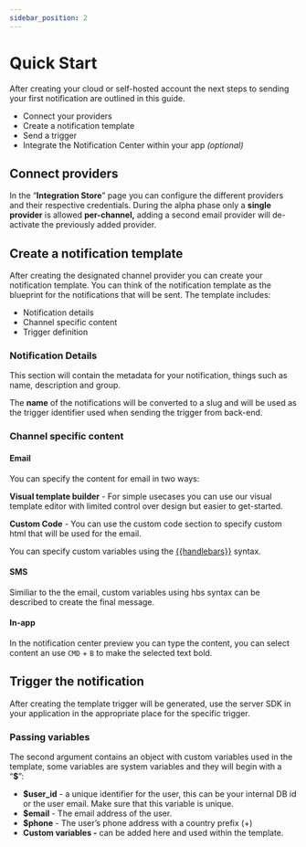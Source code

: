```yaml
---
sidebar_position: 2
---
```

# Quick Start

After creating your cloud or self-hosted account the next steps to sending your first notification are outlined in this guide.

- Connect your providers
- Create a notification template
- Send a trigger
- Integrate the Notification Center within your app *(optional)*

## Connect providers

In the “**Integration Store**” page you can configure the different providers and their respective credentials. During the alpha phase only a **single provider** is allowed **per-channel,** adding a second email provider will de-activate the previously added provider.

## Create a notification template

After creating the designated channel provider you can create your notification template. You can think of the notification template as the blueprint for the notifications that will be sent. The template includes:

- Notification details
- Channel specific content
- Trigger definition

### Notification Details

This section will contain the metadata for your notification, things such as name, description and group.

The **name** of the notifications will be converted to a slug and will be used as the trigger identifier used when sending the trigger from back-end.

### Channel specific content

#### Email

You can specify the content for email in two ways:

**Visual template builder** - For simple usecases you can use our visual template editor with limited control over design but easier to get-started.


**Custom Code** - You can use the custom code section to specify custom html that will be used for the email.

You can specify custom variables using the [{{handlebars}}](https://handlebarsjs.com/guide/) syntax.

#### SMS

Similiar to the the email, custom variables using hbs syntax can be described to create the final message.

#### In-app

In the notification center preview you can type the content, you can select content an use `CMD` + `B` to make the selected text bold.

## Trigger the notification

After creating the template trigger will be generated, use the server SDK in your application in the appropriate place for the specific trigger.

### Passing variables

The second argument contains an object with custom variables used in the template, some variables are system variables and they will begin with a “**$**”:

- **$user_id** - a unique identifier for the user, this can be your internal DB id or the user email. Make sure that this variable is unique.
- **$email** - The email address of the user.
- **$phone** - The user’s phone address with a country prefix (+)
- **Custom variables -**  can be added here and used within the template.
